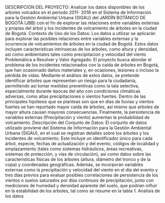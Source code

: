 DESCRIPCION DEL PROYECTO: Analizar los datos disponibles de los arboles volcados en el periodo 2011- 2018 en el Sistema de Información para la Gestión Ambiental Urbana (SIGAU) del JARDÍN BOTÁNICO DE BOGOTÁ (JBB) con el fin de explorar las relaciones entre variables externas y propias del árbol y los incidentes de volcamiento de árboles en la ciudad de Bogotá.
Contexto de Uso de los Datos: Los datos a utilizar se aplicarán para explorar las posibles relaciones entre variables externas y la ocurrencia de volcamientos de árboles en la ciudad de Bogotá. Estos datos incluyen características intrínsecas de los árboles, como altura y densidad, así como ambientales tales como precipitacion y velocidad del viento
Problemática a Resolver y Valor Agregado: El proyecto busca abordar el problema de los incidentes relacionados con la caída de árboles en Bogotá, que han ocasionado daños materiales y, en ocasiones, lesiones o incluso la pérdida de vidas. Mediante el análisis de estos datos, se pretende identificar árboles que representen un riesgo para la ciudadanía, permitiendo así tomar medidas preventivas como la tala selectiva, especialmente durante épocas del año con condiciones climáticas adversas, como altas precipitaciones o vientos fuertes.
Dentro de las principales hipótesis que se planteas son que en días de lluvias y vientos fuertes se han reportado mayor caída de árboles, así mismo que arboles de mayor altura causan mayores consecuencias. Finalmente, la persistencia de variables externas (Precipitación y viento) aumentan la probabilidad de volcamiento.
Descripción del Conjunto de Datos: El conjunto de datos utilizado proviene del Sistema de Información para la Gestión Ambiental Urbana (SIGAU), en el cual se registran detalles sobre los árboles y los incidentes de volcamiento. Este incluye un identificador único para cada árbol, especie, fechas de actualización y del evento, códigos de localidad y emplazamiento (tales como sistemas hidráulicos, áreas recreativas, sistemas de protección, y vías de circulación), así como datos sobre las características físicas de los árboles (altura, diámetro del tronco y de la copa) y coordenadas geográficas. Además, se incorporan variables externas como la precipitación y velocidad del viento en el día del evento y tres días previos para evaluar posibles correlaciones de persistencia de los vientos o suelos saturados por días continuos de precipitación, junto con mediciones de humedad y densidad aparente del suelo, que podrían influir en la estabilidad de los árboles, tal como se resume en la tabla 1.
Analisis de los datos
